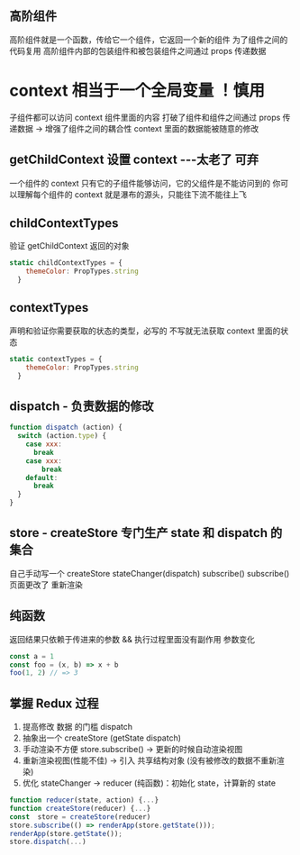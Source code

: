 ## 高阶组件
高阶组件就是一个函数，传给它一个组件，它返回一个新的组件
为了组件之间的代码复用
高阶组件内部的包装组件和被包装组件之间通过 props 传递数据


# context 相当于一个全局变量 ！慎用
子组件都可以访问 context 组件里面的内容
打破了组件和组件之间通过 props 传递数据 -> 增强了组件之间的耦合性
context 里面的数据能被随意的修改

## getChildContext 设置 context ---太老了 可弃
一个组件的 context 只有它的子组件能够访问，它的父组件是不能访问到的
你可以理解每个组件的 context 就是瀑布的源头，只能往下流不能往上飞

## childContextTypes
验证 getChildContext 返回的对象
```js
static childContextTypes = {
    themeColor: PropTypes.string
  }
```

## contextTypes
声明和验证你需要获取的状态的类型，必写的
不写就无法获取 context 里面的状态
```js
static contextTypes = {
    themeColor: PropTypes.string
  }
```

## dispatch - 负责数据的修改
```js
function dispatch (action) {
  switch (action.type) {
    case xxx:
      break
    case xxx:
        break
    default:
      break
  }
}
```

## store - createStore 专门生产 state 和 dispatch 的集合
自己手动写一个 createStore  stateChanger(dispatch)  subscribe()
subscribe() 页面更改了 重新渲染

## 纯函数
返回结果只依赖于传进来的参数 && 执行过程里面没有副作用
参数变化
```js
const a = 1
const foo = (x, b) => x + b
foo(1, 2) // => 3
``` 

## 掌握 Redux 过程
1. 提高修改 数据 的门槛 dispatch
2. 抽象出一个 createStore (getState dispatch)
3. 手动渲染不方便 store.subscribe() -> 更新的时候自动渲染视图
4. 重新渲染视图(性能不佳) -> 引入 共享结构对象 (没有被修改的数据不重新渲染)
5. 优化 stateChanger -> reducer (纯函数)：初始化 state，计算新的 state
```js
function reducer(state, action) {...} 
function createStore(reducer) {...} 
const  store = createStore(reducer) 
store.subscribe(() => renderApp(store.getState()));
renderApp(store.getState());
store.dispatch(...)
```
